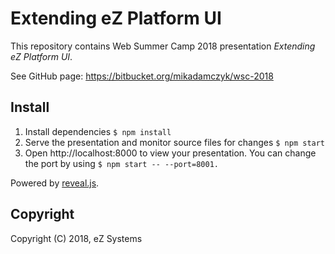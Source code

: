 # Extending eZ Platform UI

This repository contains Web Summer Camp 2018 presentation _Extending eZ Platform UI_.

See GitHub page: https://bitbucket.org/mikadamczyk/wsc-2018

## Install
1. Install dependencies `$ npm install`
1. Serve the presentation and monitor source files for changes `$ npm start`
1. Open http://localhost:8000 to view your presentation. You can change the port by using `$ npm start -- --port=8001.`

Powered by [reveal.js](https://github.com/hakimel/reveal.js).

## Copyright

Copyright (C) 2018, eZ Systems
